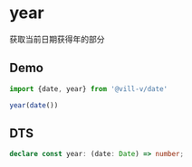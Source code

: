 # year

获取当前日期获得年的部分

## Demo

```ts twoslash
import {date, year} from '@vill-v/date'

year(date())
```

## DTS

```ts
declare const year: (date: Date) => number;
```
